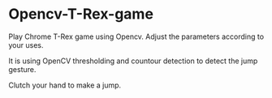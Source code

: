 # Opencv-T-Rex-game


Play Chrome T-Rex game using Opencv.
Adjust the parameters according to your uses. 


It is using OpenCV thresholding and countour detection to detect the jump gesture.

Clutch your hand to make a jump.
